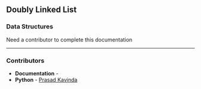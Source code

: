 ## Doubly Linked List
### Data Structures

Need a contributor to complete this documentation

------------------------------------------------------
### Contributors

-   **Documentation** - 
-   **Python** - [Prasad Kavinda](https://github.com/ppkavinda)

